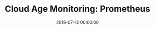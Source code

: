 ---
layout:        post
title:         "Cloud Age Monitoring: Prometheus"
date:          "2018-07-12 00:00:00"
categories:    blog
excerpt:       ""
preview:       /assets/img/cloud-age-monitoring-prometheus.jpg
fbimage:       /assets/img/cloud-age-monitoring-prometheus.png
twitterimage:  /assets/img/cloud-age-monitoring-prometheus.png
googleimage:   /assets/img/cloud-age-monitoring-prometheus.png
twitter_card:  summary_large_image
tags:          [DevOps]
---